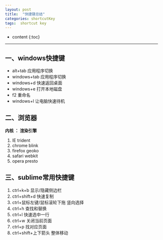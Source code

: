 ```yaml
---
layout: post
title:  "快捷键总结"
categories: shortcutKey
tags:  shortcut key
---
```


* content
{:toc}

----------

## 一、windows快捷键 ##

- alt+tab  		应用程序切换
- windows+tab 	 应用程序切换
- windows+d	快速返回桌面
- windows+e	打开本地磁盘
- f2	重命名
- windows+l 	让电脑快速待机




## 二、浏览器 ##

**内核 ： 渲染引擎**

1. IE trident
2.  chrome blink
3.  firefox geoko
4.  safari webkit
5.  opera	presto

## 三、sublime常用快捷键 ##

1. ctrl+k+b 显示/隐藏侧边栏
2. ctrl+shift+d 快速复制
3. ctrl+鼠标左键/鼠标滚轮下拖  竖向选择
4. ctrl+h 查找和替换
5. ctrl+l 快速选中一行
6. ctrl+w 关闭当前页面
7. ctrl+p 找对应页面
8. ctrl+shift+上下箭头  整体移动